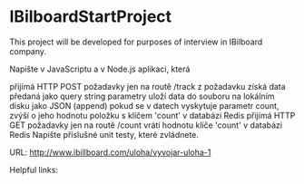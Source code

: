 # IBilboardStartProject
This project will be developed for purposes of interview in IBilboard company.


Napište v JavaScriptu a v Node.js aplikaci, která

přijímá HTTP POST požadavky jen na routě /track
z požadavku získá data předaná jako query string parametry
uloží data do souboru na lokálním disku jako JSON (append)
pokud se v datech vyskytuje parametr count, zvýší o jeho hodnotu položku s klíčem 'count' v databázi Redis
přijímá HTTP GET požadavky jen na routě /count
vrátí hodnotu klíče 'count' v databázi Redis
Napište příslušné unit testy, které zvládnete.

URL: http://www.ibillboard.com/uloha/vyvojar-uloha-1

Helpful links:

